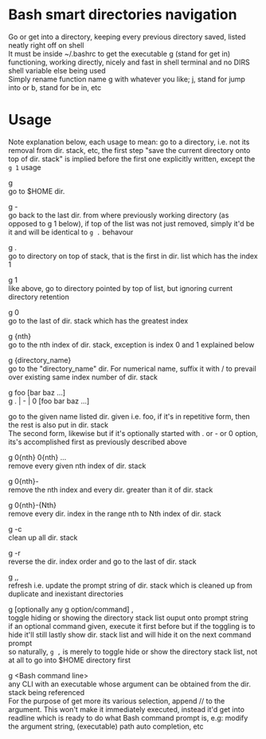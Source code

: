 # Bash smart directories navigation   
Go or get into a directory, keeping every previous directory saved, listed neatly right off on shell   
It must be inside ~/.bashrc to get the executable g (stand for get in) functioning, working directly, nicely and fast in shell terminal and no DIRS shell variable else being used    
Simply rename function name g with whatever you like; j, stand for jump into or b, stand for be in, etc    

# Usage   
Note explanation below, each usage to mean: go to a directory, i.e. not its removal from dir. stack, etc, the first step "save the current directory onto top of dir. stack" is implied before the first one explicitly written, except the `g 1` usage   

g   
go to $HOME dir.   

g -   
go back to the last dir. from where previously working directory (as opposed to g 1 below), if top of the list was not just removed, simply it'd be it and will be identical to `g .` behavour   

g .   
go to directory on top of stack, that is the first in dir. list which has the index 1   

g 1   
like above, go to directory pointed by top of list, but ignoring current directory retention   

g 0   
go to the last of dir. stack which has the greatest index   

g {nth}   
go to the nth index of dir. stack, exception is index 0 and 1 explained below   

g {directory_name}   
go to the "directory_name" dir. For numerical name, suffix it with / to prevail over existing same index number of dir. stack

g foo \[bar baz ...\]   
g . | - | 0  \[foo bar baz ...\]   

go to the given name listed dir. given i.e. foo, if it's in repetitive form, then the rest is also put in dir. stack   
The second form, likewise but if it's optionally started with . or - or 0 option, its's accomplished first as previously described above   

g 0{nth} 0{nth} ...  
remove every given nth index of dir. stack   

g 0{nth}-  
remove the nth index and every dir. greater than it of dir. stack   

g 0{nth}-{Nth}  
remove every dir. index in the range nth to Nth index of dir. stack   

g -c   
clean up all dir. stack   

g -r   
reverse the dir. index order and go to the last of dir. stack

g ,,   
refresh i.e. update the prompt string of dir. stack which is cleaned up from duplicate and inexistant directories   

g [optionally any g option/command] ,  
toggle hiding or showing the directory stack list ouput onto prompt string   
if an optional command given, execute it first before but if the toggling is to hide it'll still lastly show dir. stack list and will hide it on the next command prompt   
so naturally, `g ,` is merely to toggle hide or show the directory stack list, not at all to go into $HOME directory first   

g \<Bash command line\>   
any CLI with an executable whose argument can be obtained from the dir. stack being referenced   
For the purpose of get more its various selection, append // to the argument. This won't make it immediately executed, instead it'd get into readline which is ready to do what Bash command prompt is, e.g: modify the argument string, (executable) path auto completion, etc


